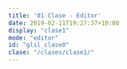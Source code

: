 ```yaml
---
title: '01 Clase - Editor'
date: 2019-02-11T19:27:37+10:00
display: "clase1"
mode: "editor"
id: "glsl_clase0"
clase: "/clases/clase1/"
---
```

 

